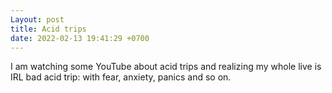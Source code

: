 ```yaml
---
Layout: post
title: Acid trips
date: 2022-02-13 19:41:29 +0700
---
```

I am watching some YouTube about acid trips and realizing my whole live is IRL bad acid  trip: with fear, anxiety, panics and so on.
